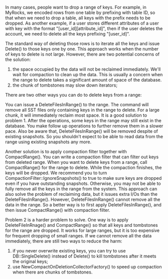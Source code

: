 In many cases, people want to drop a range of keys. For example, in MyRocks, we encoded rows from one table by prefixing with table ID, so that when we need to drop a table, all keys with the prefix needs to be dropped. As another example, if a user stores different attributes of a user with key with the format "[user_id][attribute_id]", then if the user deletes the account, we need to delete all the keys prefixing "[user_id]". 

The standard way of deleting those rows is to iterate all the keys and issue Delete() to those keys one by one. This approach works when the number of keys to delete is not large. However, there are two potential concerns of the solution:

1. the space occupied by the data will not be reclaimed immediately. We'll wait for compaction to clean up the data. This is usually a concern when the range to delete takes a significant amount of space of the database.
2. the chunk of tombstones may slow down iterators; 

There are two other ways you can do to delete keys from a range:

You can issue a DeleteFilesInRange() to the range. The command will remove all SST files only containing keys in the range to delete. For a large chunk, it will immediately reclaim most space. It is a good solution to problem 1. After the operations, some keys in the range may still exist in the database. You make follow up operations to further remove them in a slower pace. Also be aware that, DeleteFilesInRange() will be removed despite of existing snapshots. So you shouldn't expect to be able to read data from the range using existing snapshots any more.

Another solution is to apply compaction filter together with CompactRange(). You can write a compaction filter that can filter out keys from deleted range. When you want to delete keys from a range, call CompactRange() for the range to delete. While the compaction finishes, the keys will be dropped. We recommend you to turn CompactionFilter::IgnoreSnapshots() to true to make sure keys are dropped even if you have outstanding snapshots. Otherwise, you may not be able to fully remove all the keys in the range from the system. This approach can also solve the problem of reclaiming data, but it issues extra I/Os than the DeleteFilesInRange(). However, DeleteFilesInRange() cannot remove all the data in the range. So a better way is to first apply DeleteFilesInRange(), and then issue CompactRange() with compaction filter.

Problem 2 is a harder problem to solve. One way is to apply DeleteFileInRnage() and CompactRange() so that all keys and tombstones for the range are dropped. It works for large ranges, but it is too expensive for frequent dropping of small ranges. If we cannot remove all the data immediately, there are still two ways to reduce the harm:

1. if you never overwrite existing keys, you can try to use DB::SingleDelete() instead of Delete() to kill tombstones after it meets the original keys; 
2. use NewCompactOnDeletionCollectorFactory() to speed up compaction when there are chunks of tombstones.
